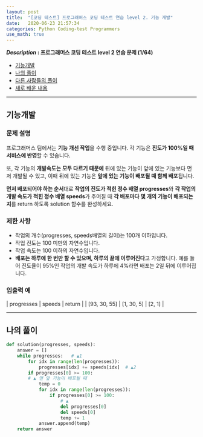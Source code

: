 ```yaml
---
layout: post
title:  "[코딩 테스트] 프로그래머스 코딩 테스트 연습 level 2. 기능 개발"
date:   2020-06-23 21:57:34 
categories: Python Coding-test Programmers
use_math: true
---
```


**_Description_ : 프로그래머스 코딩 테스트 level 2 연습 문제 (1/64)**

* [기능개발](#problem-description)
* [나의 풀이](#my-solution)
* [다른 사람들의 풀이](#problem-solution)
* [새로 배운 내용](#deep)

***

## 기능개발 <a id="problem-description"></a>

### 문제 설명

프로그래머스 팀에서는 **기능 개선 작업**을 수행 중입니다. 각 기능은 **진도가 100%일 때 서비스에 반영**할 수 있습니다. 

또, 각 기능의 **개발속도는 모두 다르기 때문에** 뒤에 있는 기능이 앞에 있는 기능보다 먼저 개발될 수 있고, 이때 뒤에 있는 기능은 **앞에 있는 기능이 배포될 때 함께 배포**됩니다.

**먼저 배포되어야 하는 순서**대로 **작업의 진도가 적힌 정수 배열 progresses**와 **각 작업의 개발 속도가 적힌 정수 배열 speeds**가 주어질 때 **각 배포마다 몇 개의 기능이 배포되는지**를 return 하도록 solution 함수를 완성하세요.

### 제한 사항
-   작업의 개수(progresses, speeds배열의 길이)는 100개 이하입니다.
-   작업 진도는 100 미만의 자연수입니다.
-   작업 속도는 100 이하의 자연수입니다.
-   **배포는 하루에 한 번만 할 수 있으며, 하루의 끝에 이루어진다**고 가정합니다. 예를 들어 진도율이 95%인 작업의 개발 속도가 하루에 4%라면 배포는 2일 뒤에 이루어집니다.

### 입출력 예

| progresses | speeds | return |
| [93, 30, 55] | [1, 30, 5] | [2, 1] |

***

## 나의 풀이 <a id='my-solution'></a>

```python
def solution(progresses, speeds):
    answer = []
    while progresses:	# ▲1
        for idx in range(len(progresses)):
            progresses[idx] += speeds[idx]	# ▲2
        if progresses[0] >= 100:	
        # ▲ 맨 앞 기능이 배포될 때
            temp = 0
            for idx in range(len(progresses)):
                if progresses[0] >= 100:
	                # ▲ 
                    del progresses[0]
                    del speeds[0]
                    temp += 1
            answer.append(temp)
    return answer
```


<!--stackedit_data:
eyJoaXN0b3J5IjpbNjM1Nzk2ODA2LDE0NDE4NTEyODQsLTEwMT
kxOTgwNjUsNDU3MDcyMzYyLC0yNDA1MTUzMjldfQ==
-->
